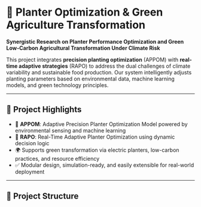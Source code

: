 # 🌱 Planter Optimization & Green Agriculture Transformation

**Synergistic Research on Planter Performance Optimization and Green Low-Carbon Agricultural Transformation Under Climate Risk**

This project integrates **precision planting optimization** (APPOM) with **real-time adaptive strategies** (RAPO) to address the dual challenges of climate variability and sustainable food production. Our system intelligently adjusts planting parameters based on environmental data, machine learning models, and green technology principles.

---

## 🚀 Project Highlights

- 📡 **APPOM**: Adaptive Precision Planter Optimization Model powered by environmental sensing and machine learning
- 🔁 **RAPO**: Real-Time Adaptive Planter Optimization using dynamic decision logic
- 🌍 Supports green transformation via electric planters, low-carbon practices, and resource efficiency
- ✅ Modular design, simulation-ready, and easily extensible for real-world deployment

---

## 📁 Project Structure
